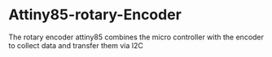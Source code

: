 # Attiny85-rotary-Encoder
The rotary encoder attiny85 combines the micro controller with the encoder to collect data and transfer them via I2C
